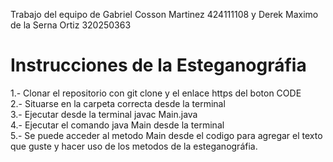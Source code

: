 Trabajo del equipo de Gabriel Cosson Martinez 424111108 y Derek Maximo de la Serna Ortiz 320250363 <br/>
# Instrucciones de  la Esteganográfia <br/>
1.- Clonar el repositorio con git clone y el enlace https del boton CODE <br/>
2.- Situarse en la carpeta correcta desde la terminal <br/>
3.- Ejecutar desde la terminal javac Main.java <br/>
4.- Ejecutar el comando java Main desde la terminal <br/>
5.- Se puede acceder al metodo Main desde el codigo para agregar el texto que guste y hacer uso de los metodos de la esteganográfia.
